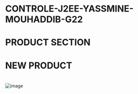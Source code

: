 # CONTROLE-J2EE-YASSMINE-MOUHADDIB-G22

# PRODUCT SECTION

# NEW PRODUCT 

# 
![image](https://user-images.githubusercontent.com/82051521/208909999-42f8b24d-a383-4aa1-a585-1486324bdfae.png)
